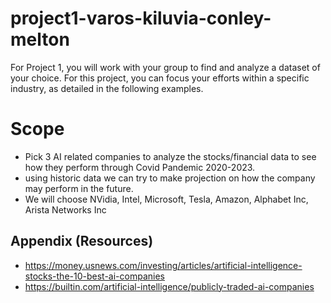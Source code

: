 # project1-varos-kiluvia-conley-melton

For Project 1, you will work with your group to find and analyze a dataset of your choice.
For this project, you can focus your efforts within a specific industry, as detailed in the following examples.

# Scope
-   Pick 3 AI related companies to analyze the stocks/financial data to see how they perform through Covid Pandemic 2020-2023.
-   using historic data we can try to make projection on how the company may perform in the future.
-   We will choose NVidia, Intel, Microsoft, Tesla, Amazon, Alphabet Inc, Arista Networks Inc




## Appendix (Resources)
- https://money.usnews.com/investing/articles/artificial-intelligence-stocks-the-10-best-ai-companies
- https://builtin.com/artificial-intelligence/publicly-traded-ai-companies 
